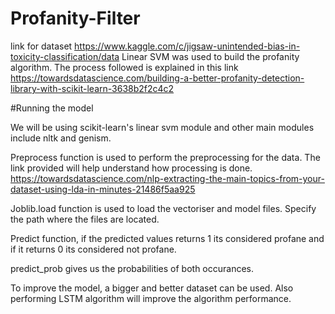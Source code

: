 # Profanity-Filter
link for dataset https://www.kaggle.com/c/jigsaw-unintended-bias-in-toxicity-classification/data
Linear SVM was used to build the profanity algorithm.
The process followed is explained in this link  https://towardsdatascience.com/building-a-better-profanity-detection-library-with-scikit-learn-3638b2f2c4c2

#Running the model

We will be using scikit-learn's linear svm module and other main modules include nltk and genism. 

Preprocess function is used to perform the preprocessing for the data.
The link provided will help understand how processing is done. https://towardsdatascience.com/nlp-extracting-the-main-topics-from-your-dataset-using-lda-in-minutes-21486f5aa925

Joblib.load function is used to load the vectoriser and model files. Specify the path where the files are located.


Predict function, if the predicted values returns 1 its considered profane and if it returns 0 its considered not profane.

predict_prob gives us the probabilities of both occurances.


To improve the model, a bigger and better dataset can be used. Also performing LSTM algorithm will improve the algorithm performance.
